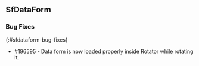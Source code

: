 ## SfDataForm

### Bug Fixes
{:#sfdataform-bug-fixes} 

* \#196595 - Data form is now loaded properly inside Rotator while rotating it.